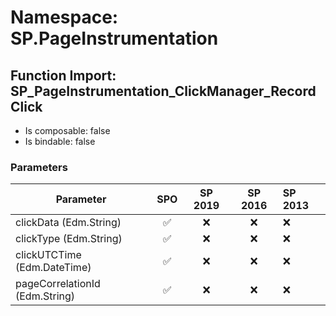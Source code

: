 # Namespace: SP.PageInstrumentation

## Function Import: SP_PageInstrumentation_ClickManager_RecordClick

- Is composable: false
- Is bindable: false

### Parameters

Parameter | SPO | SP 2019 | SP 2016 | SP 2013
----------|:---:|:-------:|:-------:|:-------
clickData (Edm.String) | ✅ | ❌ | ❌ | ❌
clickType (Edm.String) | ✅ | ❌ | ❌ | ❌
clickUTCTime (Edm.DateTime) | ✅ | ❌ | ❌ | ❌
pageCorrelationId (Edm.String) | ✅ | ❌ | ❌ | ❌